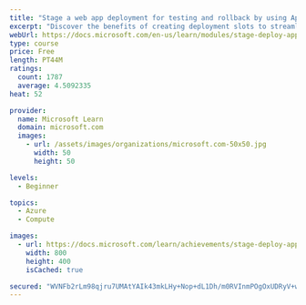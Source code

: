 ```yaml
---
title: "Stage a web app deployment for testing and rollback by using App Service deployment slots"
excerpt: "Discover the benefits of creating deployment slots to streamline deployment and roll back a web app in Azure App Service."
webUrl: https://docs.microsoft.com/en-us/learn/modules/stage-deploy-app-service-deployment-slots/
type: course
price: Free
length: PT44M
ratings:
  count: 1787
  average: 4.5092335
heat: 52

provider:
  name: Microsoft Learn
  domain: microsoft.com
  images:
    - url: /assets/images/organizations/microsoft.com-50x50.jpg
      width: 50
      height: 50

levels:
  - Beginner

topics:
  - Azure
  - Compute

images:
  - url: https://docs.microsoft.com/learn/achievements/stage-deploy-app-service-deployment-slots-social.png
    width: 800
    height: 400
    isCached: true

secured: "WVNFb2rLm98qjru7UMAtYAIk43mkLHy+Nop+dL1Dh/m0RVInmPOgOxUDRyV+wHbIOu16FJxbhiyDIcjoIy4EG74JFBNTyAZ/QLcfjk3Qih10vt8mNyzct6g8h2rFSC2K78eCKEJS9mBR7VNJ376MKZQKdfjx1retEo2U7Ddq9GYp+zldLLxUCewwL0GOM+MY4QO9xA9YlnL1LCZiIz5xdEGG2856wcDWzzmx7jv84GRvqqX/KWKvmxnomlwKpadDNYw/qLq2Vec7xyfh0CcdZKZqF8bA3PLYadG6nWHv2BuXHd/jaA3/yhocn6Bet3VLN18S2JV161ugqUyB73ty2lOqZO/hmLnotmg1OJXS0QDK+1JqBHKeTDqIYEcayn4vZqgMWmtkYJ7GQYr00Ur70LArziP4vKmbDvLgYa+SrCE=;WLCPryNGpMWbhY7GpJWVZQ=="
---
```


